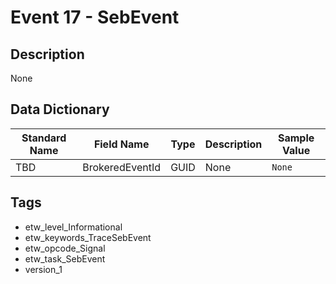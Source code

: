 # Event 17 - SebEvent

## Description
None

## Data Dictionary
|Standard Name|Field Name|Type|Description|Sample Value|
|---|---|---|---|---|
|TBD|BrokeredEventId|GUID|None|`None`|

## Tags
* etw_level_Informational
* etw_keywords_TraceSebEvent
* etw_opcode_Signal
* etw_task_SebEvent
* version_1